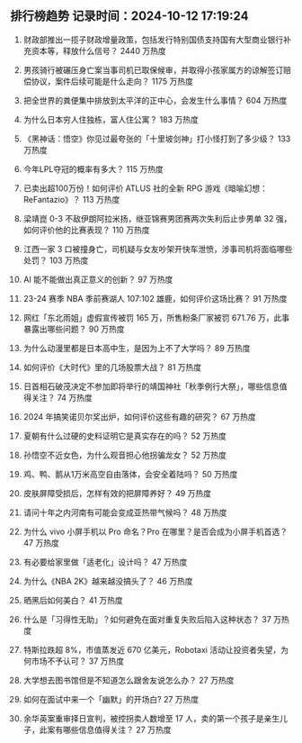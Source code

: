 
## 排行榜趋势 记录时间：2024-10-12 17:19:24
  
  1. 财政部推出一揽子财政增量政策，包括发行特别国债支持国有大型商业银行补充资本等，释放什么信号？ 2440 万热度
    
  2. 男孩骑行被碾压身亡案当事司机已取保候审，并取得小孩家属方的谅解签订赔偿协议，案件后续可能是什么走向？ 1175 万热度
    
  3. 把全世界的粪便集中排放到太平洋的正中心，会发生什么事情？ 604 万热度
    
  4. 为什么日本穷人住独栋，富人住公寓？ 183 万热度
    
  5. 《黑神话：悟空》你见过最夸张的「十里坡剑神」打小怪打到了多少级？ 133 万热度
    
  6. 今年LPL夺冠的概率有多大？ 115 万热度
    
  7. 已卖出超100万份！如何评价 ATLUS 社的全新 RPG 游戏《暗喻幻想：ReFantazio》？ 113 万热度
    
  8. 梁靖崑 0-3 不敌伊朗阿拉米扬，继亚锦赛男团赛两次失利后止步男单 32 强，如何评价他的比赛表现？ 110 万热度
    
  9. 江西一家 3 口被撞身亡，司机疑与女友吵架开快车泄愤，涉事司机将面临哪些处罚？ 103 万热度
    
  10. AI 能不能做出真正意义的创新？ 97 万热度
    
  11. 23-24 赛季 NBA 季前赛湖人 107:102 雄鹿，如何评价这场比赛？ 91 万热度
    
  12. 网红「东北雨姐」虚假宣传被罚 165 万，所售粉条厂家被罚 671.76 万，此事暴露出哪些问题？ 90 万热度
    
  13. 为什么动漫里都是日本高中生，是因为上不了大学吗？ 89 万热度
    
  14. 如何评价《大时代》里的几场股票大战？ 81 万热度
    
  15. 日首相石破茂决定不参加即将举行的靖国神社「秋季例行大祭」，哪些信息值得关注？ 74 万热度
    
  16. 2024 年搞笑诺贝尔奖出炉，如何评价这些有趣的研究？ 67 万热度
    
  17. 夏朝有什么过硬的史料证明它是真实存在的吗？ 52 万热度
    
  18. 孙悟空不近女色，为什么观音担心他拐骗龙女？ 52 万热度
    
  19. 鸡、鸭、鹅从1万米高空自由落体，会安全着陆吗？ 50 万热度
    
  20. 皮肤屏障受损后，怎样有效的把屏障养好？ 49 万热度
    
  21. 请问十年之内河南有可能会变成亚热带气候吗？ 48 万热度
    
  22. 为什么 vivo 小屏手机以 Pro 命名？Pro 在哪里？是否会成为小屏手机首选？ 47 万热度
    
  23. 有必要给家里做「适老化」设计吗？ 47 万热度
    
  24. 为什么《NBA 2K》越来越没搞头了？ 46 万热度
    
  25. 晒黑后如何美白？ 41 万热度
    
  26. 什么是「习得性无助」？如何避免在面对重复失败后陷入这种状态？ 37 万热度
    
  27. 特斯拉跌超 8%，市值蒸发近 670 亿美元，Robotaxi 活动让投资者失望，为何市场不予认可？ 37 万热度
    
  28. 大学想去图书馆但是不知道怎么跟舍友说怎么办？ 27 万热度
    
  29. 如何在面试中来一个「幽默」的开场白? 27 万热度
    
  30. 余华英案重审择日宣判，被控拐卖人数增至 17 人，卖的第一个孩子是亲生儿子，此案有哪些信息值得关注？ 27 万热度
    